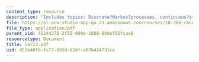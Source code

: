 ```yaml
---
content_type: resource
description: 'Includes topics: Discrete?Markov?processes, continuous?stochastic?processes.'
file: https://ol-ocw-studio-app-qa.s3.amazonaws.com/courses/18-366-random-walks-and-diffusion-fall-2006/d53e40fbfc776b5d616fa87b424731ce_lec13.pdf
file_type: application/pdf
parent_uid: 41244276-2f55-080e-1888-0b9af56fcaa8
resourcetype: Document
title: lec13.pdf
uid: d53e40fb-fc77-6b5d-616f-a87b424731ce
---
```

